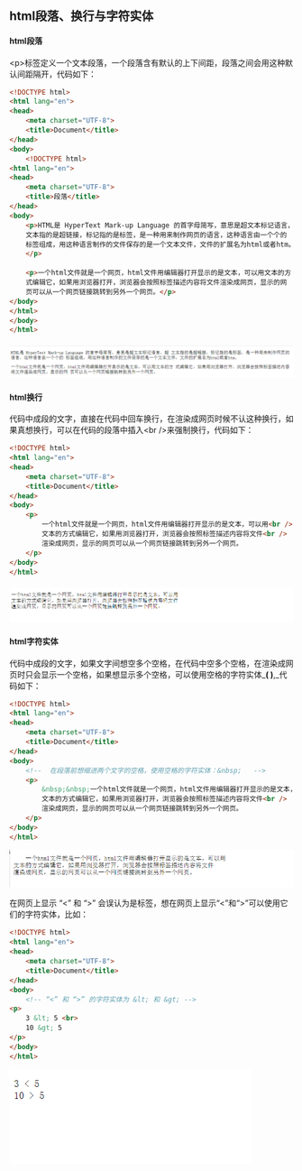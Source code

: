 ## html段落、换行与字符实体

#### html段落

&lt;p&gt;标签定义一个文本段落，一个段落含有默认的上下间距，段落之间会用这种默认间距隔开，代码如下：

```html
<!DOCTYPE html>
<html lang="en">
<head>
    <meta charset="UTF-8">
    <title>Document</title>
</head>
<body>
    <!DOCTYPE html>
<html lang="en">
<head>
    <meta charset="UTF-8">
    <title>段落</title>
</head>
<body>
    <p>HTML是 HyperText Mark-up Language 的首字母简写，意思是超文本标记语言，超
    文本指的是超链接，标记指的是标签，是一种用来制作网页的语言，这种语言由一个个的
    标签组成，用这种语言制作的文件保存的是一个文本文件，文件的扩展名为html或者htm。
    </p>

    <p>一个html文件就是一个网页，html文件用编辑器打开显示的是文本，可以用文本的方
    式编辑它，如果用浏览器打开，浏览器会按照标签描述内容将文件渲染成网页，显示的网
    页可以从一个网页链接跳转到另外一个网页。</p>
</body>
</html>
</body>
</html>
```

#### ![](/assets/3.png)

#### html换行

代码中成段的文字，直接在代码中回车换行，在渲染成网页时候不认这种换行，如果真想换行，可以在代码的段落中插入&lt;br /&gt;来强制换行，代码如下：

```html
<!DOCTYPE html>
<html lang="en">
<head>
    <meta charset="UTF-8">
    <title>Document</title>
</head>
<body>
    <p>
        一个html文件就是一个网页，html文件用编辑器打开显示的是文本，可以用<br />
        文本的方式编辑它，如果用浏览器打开，浏览器会按照标签描述内容将文件<br />
        渲染成网页，显示的网页可以从一个网页链接跳转到另外一个网页。
    </p>
</body>
</html>
```

#### ![](/assets/4.png)

#### html字符实体

代码中成段的文字，如果文字间想空多个空格，在代码中空多个空格，在渲染成网页时只会显示一个空格，如果想显示多个空格，可以使用空格的字符实体_**\( \)**,_代码如下：

```html
<!DOCTYPE html>
<html lang="en">
<head>
    <meta charset="UTF-8">
    <title>Document</title>
</head>
<body>
    <!--  在段落前想缩进两个文字的空格，使用空格的字符实体：&nbsp;   -->
    <p>
        &nbsp;&nbsp;一个html文件就是一个网页，html文件用编辑器打开显示的是文本，可以用<br />
        文本的方式编辑它，如果用浏览器打开，浏览器会按照标签描述内容将文件<br />
        渲染成网页，显示的网页可以从一个网页链接跳转到另外一个网页。
    </p>
</body>
</html>
```

![](/assets/5.png)

在网页上显示 “&lt;” 和 “&gt;” 会误认为是标签，想在网页上显示“&lt;”和“&gt;”可以使用它们的字符实体，比如：

```html
<!DOCTYPE html>
<html lang="en">
<head>
	<meta charset="UTF-8">
	<title>Document</title>
</head>
<body>
	<!-- “<” 和 “>” 的字符实体为 &lt; 和 &gt; -->
<p>
    3 &lt; 5 <br>
    10 &gt; 5
</p>
</body>
</html>
```

![](/assets/6.png)

